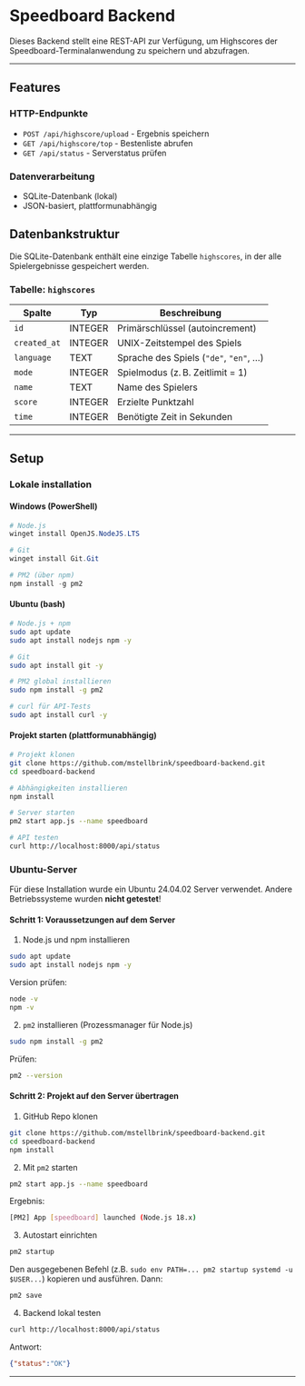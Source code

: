 # Speedboard Backend

Dieses Backend stellt eine REST-API zur Verfügung, um Highscores der 
Speedboard-Terminalanwendung zu speichern und abzufragen.

---
## Features
### HTTP-Endpunkte
- `POST /api/highscore/upload` - Ergebnis speichern
- `GET /api/highscore/top` - Bestenliste abrufen
- `GET /api/status` - Serverstatus prüfen
### Datenverarbeitung
- SQLite-Datenbank (lokal)
- JSON-basiert, plattformunabhängig

## Datenbankstruktur

Die SQLite-Datenbank enthält eine einzige Tabelle `highscores`, in der alle Spielergebnisse gespeichert werden.

### Tabelle: `highscores`

| Spalte       | Typ     | Beschreibung                     |
|--------------|----------|----------------------------------|
| `id`         | INTEGER | Primärschlüssel (autoincrement)  |
| `created_at` | INTEGER | UNIX-Zeitstempel des Spiels      |
| `language`   | TEXT    | Sprache des Spiels (`"de"`, `"en"`, …) |
| `mode`       | INTEGER | Spielmodus (z. B. Zeitlimit = 1) |
| `name`       | TEXT    | Name des Spielers                |
| `score`      | INTEGER | Erzielte Punktzahl               |
| `time`       | INTEGER | Benötigte Zeit in Sekunden       |

---
## Setup
### Lokale installation 
#### Windows (PowerShell)
```powershell
# Node.js
winget install OpenJS.NodeJS.LTS

# Git
winget install Git.Git

# PM2 (über npm)
npm install -g pm2
```
#### Ubuntu (bash)
```bash
# Node.js + npm
sudo apt update
sudo apt install nodejs npm -y

# Git
sudo apt install git -y

# PM2 global installieren
sudo npm install -g pm2

# curl für API-Tests
sudo apt install curl -y
```

#### Projekt starten (plattformunabhängig)
```bash
# Projekt klonen
git clone https://github.com/mstellbrink/speedboard-backend.git
cd speedboard-backend

# Abhängigkeiten installieren
npm install

# Server starten
pm2 start app.js --name speedboard

# API testen
curl http://localhost:8000/api/status
```

### Ubuntu-Server
Für diese Installation wurde ein Ubuntu 24.04.02 Server verwendet. Andere Betriebssysteme wurden **nicht getestet**!

#### Schritt 1: Voraussetzungen auf dem Server
1. Node.js und npm installieren
```bash
sudo apt update
sudo apt install nodejs npm -y
```
Version prüfen:
```bash
node -v
npm -v
```

2. `pm2` installieren (Prozessmanager für Node.js)
```bash
sudo npm install -g pm2
```
Prüfen:
```bash
pm2 --version
```
#### Schritt 2: Projekt auf den Server übertragen
1. GitHub Repo klonen
```bash
git clone https://github.com/mstellbrink/speedboard-backend.git
cd speedboard-backend
npm install
```
2. Mit `pm2` starten
```bash
pm2 start app.js --name speedboard
```
Ergebnis:
```bash
[PM2] App [speedboard] launched (Node.js 18.x)
```
3. Autostart einrichten
```bash
pm2 startup
```
Den ausgegebenen Befehl (z.B. `sudo env PATH=... pm2 startup systemd -u $USER...`) kopieren und ausführen. Dann:
```bash
pm2 save
```
4. Backend lokal testen
```bash
curl http://localhost:8000/api/status
```
Antwort:
```json
{"status":"OK"}
```
---
